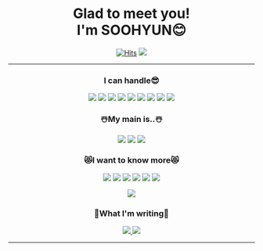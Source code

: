 <div align="center">
  <h1>Glad to meet you! <br>I'm SOOHYUN😊</h1>

  [![Hits](https://hits.seeyoufarm.com/api/count/incr/badge.svg?url=https%3A%2F%2Fgithub.com%2Fsoohyuneeee&count_bg=%239FF7FF&title_bg=%23FFB9B9&icon=chupachups.svg&icon_color=%23FFFFFF&title=welcome&edge_flat=false)](https://hits.seeyoufarm.com) <a href="https://www.instagram.com/soohyuneeee/" target="_blank"><img src="https://img.shields.io/badge/instagram-F7819F?style=flat-square&logo=instagram&logoColor=FFFFFF"/></a> 
<hr>
  
  <h3>I can handle😎</h3>
  <a><img src="https://img.shields.io/badge/React-00D1F7?style=flat-square&logo=React&logoColor=FFFFFF"/></a> 
  <a><img src="https://img.shields.io/badge/HTML-F1662A?style=flat-square&logo=HTML5&logoColor=FFFFFF"/></a> 
  <a><img src="https://img.shields.io/badge/CSS-33A9DC?style=flat-square&logo=Css3&logoColor="FFFFFF"/></a> 
    <a><img src="https://img.shields.io/badge/JS-F7DF1E?style=flat-square&logo=Javascript&logoColor=FFFFFF"/></a> 
    <a><img src="https://img.shields.io/badge/C-7F42C3?style=flat-square&logo=c&logoColor=FFFFFF"/></a> 
    <a><img src="https://img.shields.io/badge/Figma-000000?style=flat-square&logo=Figma&logoColor=FFFFFF"/></a> 
    <a><img src="https://img.shields.io/badge/Python-yellow?style=flat-square&logo=Python&logoColor=FFFFFF"/></a>
    <a><img src="https://img.shields.io/badge/Oracle-red?style=flat-square&logo=ORACLEe&logoColor=FFFFFF"/></a>
    <a><img src="https://img.shields.io/badge/C++-blue?style=flat-square&logo=cplusplus&logoColor=FFFFFF"/></a>
  
 <h3>☃️My main is..☃️</h3>
 <a><img src="https://img.shields.io/badge/AWS-00D1F7?style=flat-square&logo=AWS&logoColor=FFFFFF"/></a> 
 <a><img src="https://img.shields.io/badge/Spring-green?style=flat-square&logo=Spring&logoColor=FFFFFF"/></a>
 <a><img src="https://img.shields.io/badge/Mysql-lightblue?style=flat-square&logo=Mysql&logoColor=FFFFFF"/></a> 
 
<h3>😻I want to know more😻</h3>
<a><img src="https://img.shields.io/badge/Python-yellow?style=flat-square&logo=Python&logoColor=FFFFFF"/></a>
<a><img src="https://img.shields.io/badge/Mediapipe-skyblue?style=flat-square&logo=mediapipe&logoColor=FFFFFF"/></a>
<a><img src="https://img.shields.io/badge/TensorFlow-orange?style=flat-square&logo=TensorFlow&logoColor=FFFFFF"/></a>
<a><img src="https://img.shields.io/badge/Java-green?style=flat-square&logo=java&logoColor=FFFFFF"/></a>
<a><img src="https://img.shields.io/badge/Kotlin-purple?style=flat-square&logo=Kotlin&logoColor=FFFFFF"/></a>
<a><img src="https://img.shields.io/badge/Solidity-black?style=flat-square&logo=Solidity&logoColor=FFFFFF"/></a>

<a><img src="https://img.shields.io/badge/Klaytn-yellow?style=flat-square&logo=Klaytn&logoColor=FFFFFF"/></a>
    
 <h3>🐧What I'm writing🐧</h3>
 <a href="https://velog.io/@soohyuneeee"><img src="https://img.shields.io/badge/velog-green?style=flat-square&logo=velog&logoColor=white"/>
 <a href="https://github.com/soohyuneeee"><img src="https://img.shields.io/badge/github-black?style=flat-square&logo=github&logoColor=white"/>   
 <hr>
 

